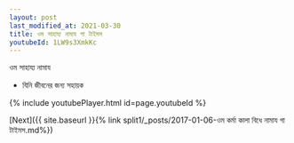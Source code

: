 ```yaml
---
layout: post
last_modified_at: 2021-03-30
title: ওম সাহায্য নামায গা টাইমস
youtubeId: 1LW9s3XmkKc
---
```

 
 
 ওম সাহায্য নামায  
 
 -  যিনি জীবনের জন্য সহায়ক 
 
  
 
  
 
 
 
 
 
 


{% include youtubePlayer.html id=page.youtubeId %}
 
[Next]({{ site.baseurl }}{% link  split1/_posts/2017-01-06-ওম কর্মা কালা বিধে নামায গা টাইমস.md%})
 
